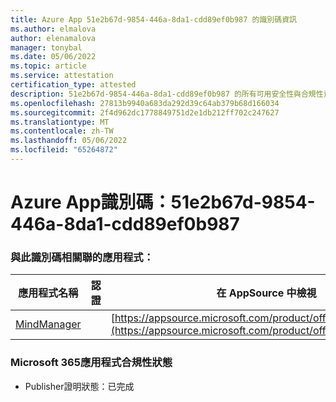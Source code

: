 ```yaml
---
title: Azure App 51e2b67d-9854-446a-8da1-cdd89ef0b987 的識別碼資訊
ms.author: elmalova
author: elenamalova
manager: tonybal
ms.date: 05/06/2022
ms.topic: article
ms.service: attestation
certification_type: attested
description: 51e2b67d-9854-446a-8da1-cdd89ef0b987 的所有可用安全性與合規性資訊。
ms.openlocfilehash: 27813b9940a683da292d39c64ab379b68d166034
ms.sourcegitcommit: 2f4d962dc1778849751d2e1db212ff702c247627
ms.translationtype: MT
ms.contentlocale: zh-TW
ms.lasthandoff: 05/06/2022
ms.locfileid: "65264872"
---
```

# <a name="azure-app-id-51e2b67d-9854-446a-8da1-cdd89ef0b987"></a>Azure App識別碼：51e2b67d-9854-446a-8da1-cdd89ef0b987


### <a name="apps-associated-with-this-id"></a>與此識別碼相關聯的應用程式：
| **應用程式名稱** | **認證** | **在 AppSource 中檢視** |
|--------------|---------------|-----------------------|
| [MindManager](../forward/WA200002261.md) |  | [https://appsource.microsoft.com/product/office/WA200002261](https://appsource.microsoft.com/product/office/WA200002261) |

### <a name="microsoft-365-app-compliance-status"></a>Microsoft 365應用程式合規性狀態
- Publisher證明狀態：已完成
